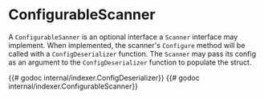 # ConfigurableScanner
A `ConfigurableSanner` is an optional interface a `Scanner` interface may
implement.  When implemented, the scanner's `Configure` method will be called
with a `ConfigDeserializer` function. The `Scanner` may pass its config as an
argument to the `ConfigDeserializer` function to populate the struct.

{{# godoc internal/indexer.ConfigDeserializer}}
{{# godoc internal/indexer.ConfigurableScanner}}
